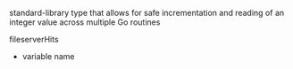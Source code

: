 standard-library type that allows for safe incrementation and reading of an integer value across multiple Go routines

fileserverHits
- variable name 